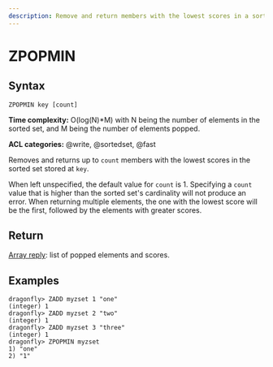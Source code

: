 ```yaml
---
description: Remove and return members with the lowest scores in a sorted set
---
```


# ZPOPMIN

## Syntax

    ZPOPMIN key [count]

**Time complexity:** O(log(N)*M) with N being the number of elements in the sorted set, and M being the number of elements popped.

**ACL categories:** @write, @sortedset, @fast

Removes and returns up to `count` members with the lowest scores in the sorted
set stored at `key`.

When left unspecified, the default value for `count` is 1. Specifying a `count`
value that is higher than the sorted set's cardinality will not produce an
error. When returning multiple elements, the one with the lowest score will
be the first, followed by the elements with greater scores.

## Return

[Array reply](https://redis.io/docs/reference/protocol-spec/#arrays): list of popped elements and scores.

## Examples

```shell
dragonfly> ZADD myzset 1 "one"
(integer) 1
dragonfly> ZADD myzset 2 "two"
(integer) 1
dragonfly> ZADD myzset 3 "three"
(integer) 1
dragonfly> ZPOPMIN myzset
1) "one"
2) "1"
```
